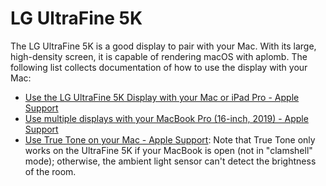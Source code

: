 # LG UltraFine 5K

The LG UltraFine 5K is a good display to pair with your Mac. With its large, high-density screen, it is capable of rendering macOS with aplomb. The following list collects documentation of how to use the display with your Mac:

* [Use the LG UltraFine 5K Display with your Mac or iPad Pro - Apple Support](https://support.apple.com/en-us/HT210205)
* [Use multiple displays with your MacBook Pro (16-inch, 2019) - Apple Support](https://support.apple.com/en-us/HT210754)
* [Use True Tone on your Mac - Apple Support](https://support.apple.com/en-us/HT208909): Note that True Tone only works on the UltraFine 5K if your MacBook is open (not in "clamshell" mode); otherwise, the ambient light sensor can't detect the brightness of the room.
